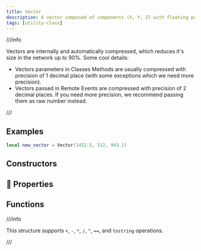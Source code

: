 ```yaml
---
title: Vector
description: A vector composed of components (X, Y, Z) with floating point precision.
tags: [utility-class]
---
```


<HeaderDeclaration type="Struct" name="Vector" open_source_url="Classes/Vector.lua" />


///info

Vectors are internally and automatically compressed, which reduces it's size in the network up to 90%. Some cool details:
* Vectors parameters in Classes Methods are usually compressed with precision of 1 decimal place (with some exceptions which we need more precision).
* Vectors passed in Remote Events are compressed with precision of 2 decimal places. If you need more precision, we recommend passing them as raw number instead.

///


## Examples

```lua
local new_vector = Vector(1452.5, 512, 943.1)
```


## Constructors

<ConstructorDeclaration type="Struct" name="Vector" />


## 🧽 Properties

<PropertiesDeclaration type="Struct" name="Vector" />


## Functions

///info

This structure supports `+`, `-`, `*`, `/`, `^`, `==`, and `tostring` operations.

///

<FunctionsDeclaration type="Struct" name="Vector" />
